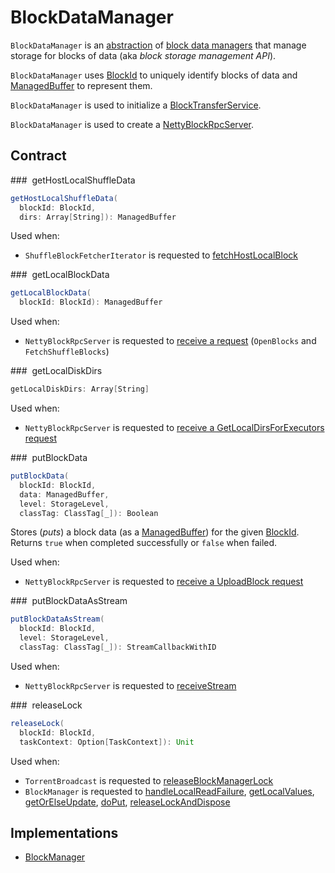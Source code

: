 # BlockDataManager

`BlockDataManager` is an [abstraction](#contract) of [block data managers](#implementations) that manage storage for blocks of data (aka _block storage management API_).

`BlockDataManager` uses [BlockId](BlockId.md) to uniquely identify blocks of data and [ManagedBuffer](../network/ManagedBuffer.md) to represent them.

`BlockDataManager` is used to initialize a [BlockTransferService](BlockTransferService.md#init).

`BlockDataManager` is used to create a [NettyBlockRpcServer](NettyBlockRpcServer.md).

## Contract

### <span id="getHostLocalShuffleData"> getHostLocalShuffleData

```scala
getHostLocalShuffleData(
  blockId: BlockId,
  dirs: Array[String]): ManagedBuffer
```

Used when:

* `ShuffleBlockFetcherIterator` is requested to [fetchHostLocalBlock](ShuffleBlockFetcherIterator.md#fetchHostLocalBlock)

### <span id="getLocalBlockData"> getLocalBlockData

```scala
getLocalBlockData(
  blockId: BlockId): ManagedBuffer
```

Used when:

* `NettyBlockRpcServer` is requested to [receive a request](NettyBlockRpcServer.md#receive) (`OpenBlocks` and `FetchShuffleBlocks`)

### <span id="getLocalDiskDirs"> getLocalDiskDirs

```scala
getLocalDiskDirs: Array[String]
```

Used when:

* `NettyBlockRpcServer` is requested to [receive a GetLocalDirsForExecutors request](NettyBlockRpcServer.md#receive)

### <span id="putBlockData"> putBlockData

```scala
putBlockData(
  blockId: BlockId,
  data: ManagedBuffer,
  level: StorageLevel,
  classTag: ClassTag[_]): Boolean
```

Stores (_puts_) a block data (as a [ManagedBuffer](../network/ManagedBuffer.md)) for the given [BlockId](BlockId.md). Returns `true` when completed successfully or `false` when failed.

Used when:

* `NettyBlockRpcServer` is requested to [receive a UploadBlock request](NettyBlockRpcServer.md#UploadBlock)

### <span id="putBlockDataAsStream"> putBlockDataAsStream

```scala
putBlockDataAsStream(
  blockId: BlockId,
  level: StorageLevel,
  classTag: ClassTag[_]): StreamCallbackWithID
```

Used when:

* `NettyBlockRpcServer` is requested to [receiveStream](NettyBlockRpcServer.md#receiveStream)

### <span id="releaseLock"> releaseLock

```scala
releaseLock(
  blockId: BlockId,
  taskContext: Option[TaskContext]): Unit
```

Used when:

* `TorrentBroadcast` is requested to [releaseBlockManagerLock](../core/TorrentBroadcast.md#releaseBlockManagerLock)
* `BlockManager` is requested to [handleLocalReadFailure](BlockManager.md#handleLocalReadFailure), [getLocalValues](BlockManager.md#getLocalValues), [getOrElseUpdate](BlockManager.md#getOrElseUpdate), [doPut](BlockManager.md#doPut), [releaseLockAndDispose](BlockManager.md#releaseLockAndDispose)

## Implementations

* [BlockManager](BlockManager.md)
